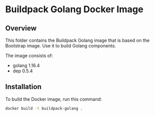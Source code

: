 # Buildpack Golang Docker Image

## Overview

This folder contains the Buildpack Golang image that is based on the Bootstrap image. Use it to build Golang components.

The image consists of:

- golang 1.16.4
- dep 0.5.4

## Installation

To build the Docker image, run this command:

```bash
docker build -t buildpack-golang .
```
